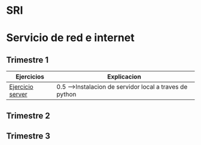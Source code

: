 # SRI
# Servicio de red e internet
## Trimestre 1
Ejercicios|Explicacion
---------------|---------------
[Ejercicio server](SRI_(Ignacio)/Trimestre_1/Ejercicio_inicial/1.png)| 0.5 -->Instalacion de servidor local a traves de python
## Trimestre 2
## Trimestre 3
